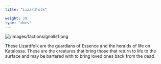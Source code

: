 ```yaml
---
title: "Lizardfolk"

weight: 30
type: "docs"
---
```


![/images/factions/gnolls1.png](/images/factions/lizardfolk.png)

 These Lizardfolk are the guardians of Essence and the heralds of life on Katalossa. These are the creatures that bring those that return to life to the surface and may be bartered with to bring loved ones back from the dead.